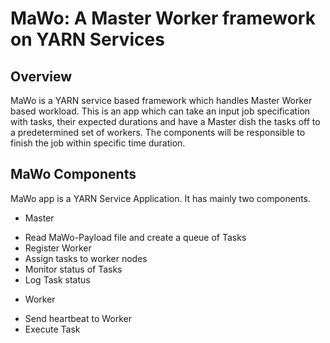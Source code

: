<!---
  Licensed under the Apache License, Version 2.0 (the "License");
  you may not use this file except in compliance with the License.
  You may obtain a copy of the License at

   http://www.apache.org/licenses/LICENSE-2.0

  Unless required by applicable law or agreed to in writing, software
  distributed under the License is distributed on an "AS IS" BASIS,
  WITHOUT WARRANTIES OR CONDITIONS OF ANY KIND, either express or implied.
  See the License for the specific language governing permissions and
  limitations under the License. See accompanying LICENSE file.
-->

# MaWo: A Master Worker framework on YARN Services

## Overview

MaWo is a YARN service based framework which handles Master Worker based workload.
This is an app which can take an input job specification with tasks, their expected durations and have a Master dish the tasks off to a predetermined set of workers.
The components will be responsible to finish the job within specific time duration.

## MaWo Components

MaWo app is a YARN Service Application. It has mainly two components.

* Master
 - Read MaWo-Payload file and create a queue of Tasks
 - Register Worker
 - Assign tasks to worker nodes
 - Monitor status of Tasks
 - Log Task status

* Worker
 - Send heartbeat to Worker
 - Execute Task